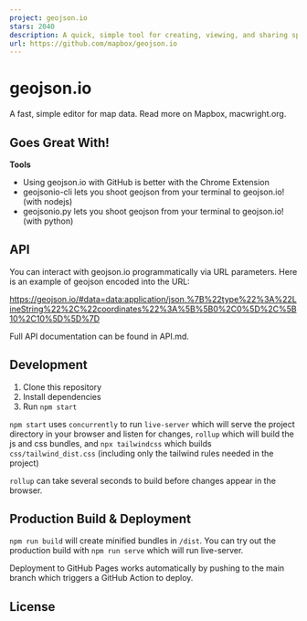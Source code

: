 ```yaml
---
project: geojson.io
stars: 2040
description: A quick, simple tool for creating, viewing, and sharing spatial data
url: https://github.com/mapbox/geojson.io
---
```


geojson.io
==========

A fast, simple editor for map data. Read more on Mapbox, macwright.org.

Goes Great With!
----------------

**Tools**

-   Using geojson.io with GitHub is better with the Chrome Extension
-   geojsonio-cli lets you shoot geojson from your terminal to geojson.io! (with nodejs)
-   geojsonio.py lets you shoot geojson from your terminal to geojson.io! (with python)

API
---

You can interact with geojson.io programmatically via URL parameters. Here is an example of geojson encoded into the URL:

https://geojson.io/#data=data:application/json,%7B%22type%22%3A%22LineString%22%2C%22coordinates%22%3A%5B%5B0%2C0%5D%2C%5B10%2C10%5D%5D%7D

Full API documentation can be found in API.md.

Development
-----------

1.  Clone this repository
2.  Install dependencies
3.  Run `npm start`

`npm start` uses `concurrently` to run `live-server` which will serve the project directory in your browser and listen for changes, `rollup` which will build the js and css bundles, and `npx tailwindcss` which builds `css/tailwind_dist.css` (including only the tailwind rules needed in the project)

`rollup` can take several seconds to build before changes appear in the browser.

Production Build & Deployment
-----------------------------

`npm run build` will create minified bundles in `/dist`. You can try out the production build with `npm run serve` which will run live-server.

Deployment to GitHub Pages works automatically by pushing to the main branch which triggers a GitHub Action to deploy.

License
-------
